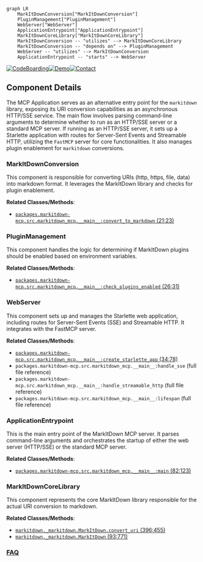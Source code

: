 ```mermaid
graph LR
    MarkItDownConversion["MarkItDownConversion"]
    PluginManagement["PluginManagement"]
    WebServer["WebServer"]
    ApplicationEntrypoint["ApplicationEntrypoint"]
    MarkItDownCoreLibrary["MarkItDownCoreLibrary"]
    MarkItDownConversion -- "utilizes" --> MarkItDownCoreLibrary
    MarkItDownConversion -- "depends on" --> PluginManagement
    WebServer -- "utilizes" --> MarkItDownConversion
    ApplicationEntrypoint -- "starts" --> WebServer
```
[![CodeBoarding](https://img.shields.io/badge/Generated%20by-CodeBoarding-9cf?style=flat-square)](https://github.com/CodeBoarding/GeneratedOnBoardings)[![Demo](https://img.shields.io/badge/Try%20our-Demo-blue?style=flat-square)](https://www.codeboarding.org/demo)[![Contact](https://img.shields.io/badge/Contact%20us%20-%20contact@codeboarding.org-lightgrey?style=flat-square)](mailto:contact@codeboarding.org)

## Component Details

The MCP Application serves as an alternative entry point for the `markitdown` library, exposing its URI conversion capabilities as an asynchronous HTTP/SSE service. The main flow involves parsing command-line arguments to determine whether to run as an HTTP/SSE server or a standard MCP server. If running as an HTTP/SSE server, it sets up a Starlette application with routes for Server-Sent Events and Streamable HTTP, utilizing the `FastMCP` server for core functionalities. It also manages plugin enablement for `markitdown` conversions.

### MarkItDownConversion
This component is responsible for converting URIs (http, https, file, data) into markdown format. It leverages the MarkItDown library and checks for plugin enablement.


**Related Classes/Methods**:

- <a href="https://github.com/microsoft/markitdown/blob/master/packages/markitdown-mcp/src/markitdown_mcp/__main__.py#L21-L23" target="_blank" rel="noopener noreferrer">`packages.markitdown-mcp.src.markitdown_mcp.__main__:convert_to_markdown` (21:23)</a>


### PluginManagement
This component handles the logic for determining if MarkItDown plugins should be enabled based on environment variables.


**Related Classes/Methods**:

- <a href="https://github.com/microsoft/markitdown/blob/master/packages/markitdown-mcp/src/markitdown_mcp/__main__.py#L26-L31" target="_blank" rel="noopener noreferrer">`packages.markitdown-mcp.src.markitdown_mcp.__main__:check_plugins_enabled` (26:31)</a>


### WebServer
This component sets up and manages the Starlette web application, including routes for Server-Sent Events (SSE) and Streamable HTTP. It integrates with the FastMCP server.


**Related Classes/Methods**:

- <a href="https://github.com/microsoft/markitdown/blob/master/packages/markitdown-mcp/src/markitdown_mcp/__main__.py#L34-L78" target="_blank" rel="noopener noreferrer">`packages.markitdown-mcp.src.markitdown_mcp.__main__:create_starlette_app` (34:78)</a>
- `packages.markitdown-mcp.src.markitdown_mcp.__main__:handle_sse` (full file reference)
- `packages.markitdown-mcp.src.markitdown_mcp.__main__:handle_streamable_http` (full file reference)
- `packages.markitdown-mcp.src.markitdown_mcp.__main__:lifespan` (full file reference)


### ApplicationEntrypoint
This is the main entry point of the MarkItDown MCP server. It parses command-line arguments and orchestrates the startup of either the web server (HTTP/SSE) or the standard MCP server.


**Related Classes/Methods**:

- <a href="https://github.com/microsoft/markitdown/blob/master/packages/markitdown-mcp/src/markitdown_mcp/__main__.py#L82-L123" target="_blank" rel="noopener noreferrer">`packages.markitdown-mcp.src.markitdown_mcp.__main__:main` (82:123)</a>


### MarkItDownCoreLibrary
This component represents the core MarkItDown library responsible for the actual URI conversion to markdown.


**Related Classes/Methods**:

- <a href="https://github.com/microsoft/markitdown/blob/master/packages/markitdown/src/markitdown/_markitdown.py#L396-L455" target="_blank" rel="noopener noreferrer">`markitdown._markitdown.MarkItDown.convert_uri` (396:455)</a>
- <a href="https://github.com/microsoft/markitdown/blob/master/packages/markitdown/src/markitdown/_markitdown.py#L93-L771" target="_blank" rel="noopener noreferrer">`markitdown._markitdown.MarkItDown` (93:771)</a>




### [FAQ](https://github.com/CodeBoarding/GeneratedOnBoardings/tree/main?tab=readme-ov-file#faq)